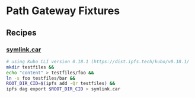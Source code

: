 # Path Gateway Fixtures

## Recipes

### [symlink.car](./symlink.car)

```sh
# using Kubo CLI version 0.18.1 (https://dist.ipfs.tech/kubo/v0.18.1/
mkdir testfiles &&
echo "content" > testfiles/foo &&
ln -s foo testfiles/bar &&
ROOT_DIR_CID=$(ipfs add -Qr testfiles) &&
ipfs dag export $ROOT_DIR_CID > symlink.car
```
